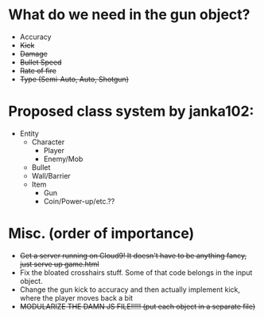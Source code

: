 # What do we need in the gun object?
- Accuracy
- ~~Kick~~
- ~~Damage~~
- ~~Bullet Speed~~
- ~~Rate of fire~~
- ~~Type (Semi-Auto, Auto, Shotgun)~~

# Proposed class system by janka102:
 - Entity
    - Character
        - Player
        - Enemy/Mob
    - Bullet
    - Wall/Barrier
    - Item
        - Gun
        - Coin/Power-up/etc.??

# Misc. (order of importance)
- ~~Get a server running on Cloud9! It doesn't have to be anything fancy, just serve up game.html~~
- Fix the bloated crosshairs stuff. Some of that code belongs in the input object.
- Change the gun kick to accuracy and then actually implement kick, where the player moves back a bit
- ~~MODULARIZE THE DAMN JS FILE!!!!! (put each object in a separate file)~~
